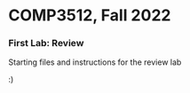 # COMP3512, Fall 2022
### First Lab: Review
Starting files and instructions for the review lab

:)
  

